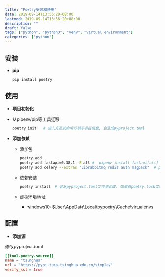 ```yaml
---
title: "Poetry安装和使用"
date: 2019-09-14T13:56:20+08:00
lastmod: 2019-09-14T13:56:20+08:00
description: ""
draft: false
tags: ["python", "python3", "venv", "virtual environment"]
categories: ["python"]
---
```



## 安装

* **pip**

  ```bash
  pip install poetry
  ```

## 使用

* **项目初始化**
  
* 从pipenv/pip等工具迁移
  
	```bash
    poetry init   # 进入交互式命令行填写项目信息, 会生成pyproject.toml
	```
  
* **添加依赖**

  * 添加包

    ```bash
    poetry add 
    poetry add fastapi=0.38.1 -E all #  pipenv install fastapi[all]
    poetry add celery --extras "librabbitmq redis auth msgpack"  # pip install "celery[librabbitmq,redis,auth,msgpack]"
    ```

  * 依赖安装

    ```bash
    poetry install  # 会从pyproject.toml文件里读取, 如果有poetry.lock文件则会从lock文件中读取锁定依赖并安装
    ```

  * 虚拟环境地址

    *  windows10: $User\AppData\Local\pypoetry\Cache\virtualenvs

## 配置

*  **添加源**

  修改pyproject.toml

  ```toml
  [[tool.poetry.source]]
  name = "tsinghua"
  url = "https://pypi.tuna.tsinghua.edu.cn/simple/"
  verify_ssl = true
  ```






